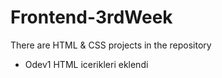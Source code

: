 # Frontend-3rdWeek
There are HTML &amp; CSS projects in the repository

- Odev1 HTML icerikleri eklendi

